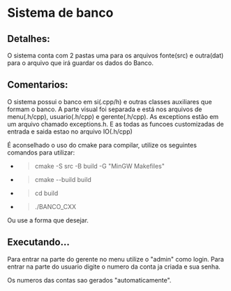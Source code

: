 # Sistema de banco

## Detalhes:

O sistema conta com 2 pastas uma para os arquivos fonte(src) e outra(dat) para o arquivo que irá guardar
os dados do Banco.

## Comentarios:
O sistema possui o banco em si(.cpp/h) e outras classes auxiliares que formam o banco.
A parte visual foi separada e está nos arquivos de menu(.h/cpp), usuario(.h/cpp) e gerente(.h/cpp).
As exceptions estão em um arquivo chamado exceptions.h.
E as todas as funcoes customizadas de entrada e saida estao no arquivo IO(.h/cpp)

É aconselhado o uso do cmake para compilar, utilize os seguintes comandos para utilizar:
- > cmake -S src -B build -G "MinGW Makefiles"
- > cmake --build build
- > cd build
- > ./BANCO_CXX

Ou use a forma que desejar.

## Executando...
Para entrar na parte do gerente no menu utilize o "admin" como login.
Para entrar na parte do usuario digite o numero da conta ja criada e sua senha.

Os numeros das contas sao gerados "automaticamente".

